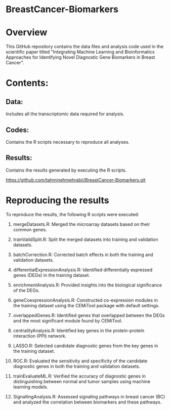 # BreastCancer-Biomarkers
# Overview
This GitHub repository contains the data files and analysis code used in the scientific paper titled "Integrating Machine Learning and Bioinformatics Approaches for Identifying Novel Diagnostic Gene Biomarkers in Breast Cancer".

# Contents:
## Data: 
Includes all the transcriptomic data required for analysis.
## Codes: 
Contains the R scripts necessary to reproduce all analyses.
## Results: 
Contains the results generated by executing the R scripts.

https://github.com/tahminehmehrabii/BreastCancer-Biomarkers.git

# Reproducing the results

To reproduce the results, the following R scripts were executed:

1. mergeDatasets.R: Merged the microarray datasets based on their common genes.

2. trainValidSplit.R: Split the merged datasets into training and validation datasets.

3. batchCorrection.R: Corrected batch effects in both the training and validation datasets.

4. differentialExpressionAnalysis.R: Identified differentially expressed genes (DEGs) in the training dataset.

5. enrichmentAnalysis.R: Provided insights into the biological significance of the DEGs.

6. geneCoexpressionAnalysis.R: Constructed co-expression modules in the training dataset using the CEMiTool package with default settings.

7. overlappedGenes.R: Identified genes that overlapped between the DEGs and the most significant module found by CEMiTool.

8. centralityAnalysis.R: Identified key genes in the protein-protein interaction (PPI) network.

9. LASSO.R: Selected candidate diagnostic genes from the key genes in the training dataset.

10. ROC.R: Evaluated the sensitivity and specificity of the candidate diagnostic genes in both the training and validation datasets.

11. trainEvaluateML.R: Verified the accuracy of diagnostic genes in distinguishing between normal and tumor samples using machine learning models.

12. SignallingAnalysis.R: Assessed signaling pathways in breast cancer (BC) and analyzed the correlation between biomarkers and these pathways.








